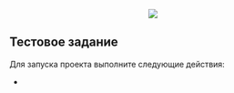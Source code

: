 <p align="center"><img src="https://laravel.com/assets/img/components/logo-laravel.svg"></p>


## Тестовое задание

Для запуска проекта выполните следующие действия:

- 
